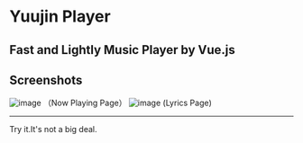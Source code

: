 # Yuujin Player
Fast and Lightly Music Player by Vue.js
---
## Screenshots

![image](https://github.com/user-attachments/assets/d79440fc-ea6f-4551-b91a-b6d00adf901b)
（Now Playing Page）
![image](https://github.com/user-attachments/assets/6ca6cc29-701e-4fad-8c90-d3a926004c85)
 (Lyrics Page)

---
Try it.It's not a big deal.
